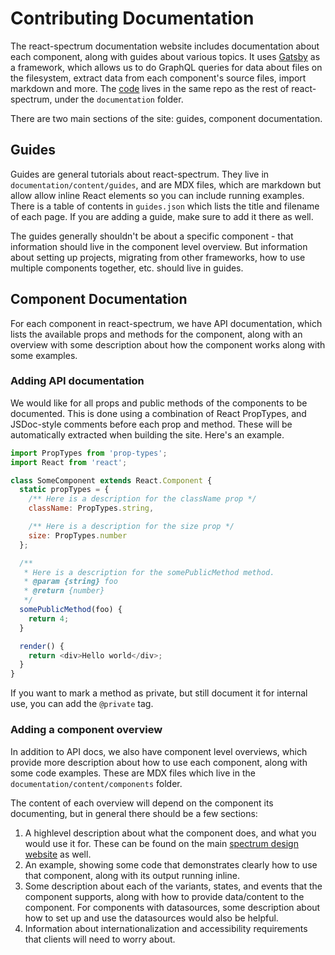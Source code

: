 # Contributing Documentation

The react-spectrum documentation website includes documentation about each component, along with guides about various topics. It uses [Gatsby](https://www.gatsbyjs.org/) as a framework, which allows us to do GraphQL queries for data about files on the filesystem, extract data from each component's source files, import markdown and more. The [code](https://github.com/adobe/react-spectrum/tree/master/documentation) lives in the same repo as the rest of react-spectrum, under the `documentation` folder.

There are two main sections of the site: guides, component documentation.

## Guides

Guides are general tutorials about react-spectrum. They live in `documentation/content/guides`, and are MDX files, which are markdown but allow allow inline React elements so you can include running examples. There is a table of contents in `guides.json` which lists the title and filename of each page. If you are adding a guide, make sure to add it there as well.

The guides generally shouldn't be about a specific component - that information should live in the component level overview. But information about setting up projects, migrating from other frameworks, how to use multiple components together, etc. should live in guides.

## Component Documentation

For each component in react-spectrum, we have API documentation, which lists the available props and methods for the component, along with an overview with some description about how the component works along with some examples.

### Adding API documentation

We would like for all props and public methods of the components to be documented. This is done using a combination of React PropTypes, and JSDoc-style comments before each prop and method. These will be automatically extracted when building the site. Here's an example.

```javascript
import PropTypes from 'prop-types';
import React from 'react';

class SomeComponent extends React.Component {
  static propTypes = {
    /** Here is a description for the className prop */
    className: PropTypes.string,

    /** Here is a description for the size prop */
    size: PropTypes.number
  };

  /**
   * Here is a description for the somePublicMethod method.
   * @param {string} foo
   * @return {number}
   */
  somePublicMethod(foo) {
    return 4;
  }

  render() {
    return <div>Hello world</div>;
  }
}
```

If you want to mark a method as private, but still document it for internal use, you can add the `@private` tag.

### Adding a component overview

In addition to API docs, we also have component level overviews, which provide more description about how to use each component, along with some code examples. These are MDX files which live in the `documentation/content/components` folder.

The content of each overview will depend on the component its documenting, but in general there should be a few sections:

1. A highlevel description about what the component does, and what you would use it for. These can be found on the main [spectrum design website](http://spectrum.corp.adobe.com) as well.
2. An example, showing some code that demonstrates clearly how to use that component, along with its output running inline.
3. Some description about each of the variants, states, and events that the component supports, along with how to provide data/content to the component. For components with datasources, some description about how to set up and use the datasources would also be helpful.
4. Information about internationalization and accessibility requirements that clients will need to worry about.
